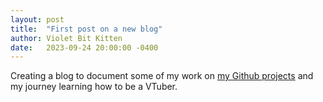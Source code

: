 ```yaml
---
layout: post
title:  "First post on a new blog"
author: Violet Bit Kitten
date:   2023-09-24 20:00:00 -0400
---
```

Creating a blog to document some of my work on [my Github projects](https://github.com/VioletBitKitten) and my journey learning how to be a VTuber.
